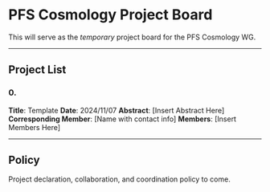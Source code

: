 # PFS Cosmology Project Board
This will serve as the *temporary* project board for the PFS Cosmology WG. 

--- 
## Project List

### 0.
**Title**: Template
**Date**: 2024/11/07
**Abstract**: [Insert Abstract Here]
**Corresponding Member**: [Name with contact info]
**Members**: [Insert Members Here]

---
## Policy

Project declaration, collaboration, and coordination policy to come.
